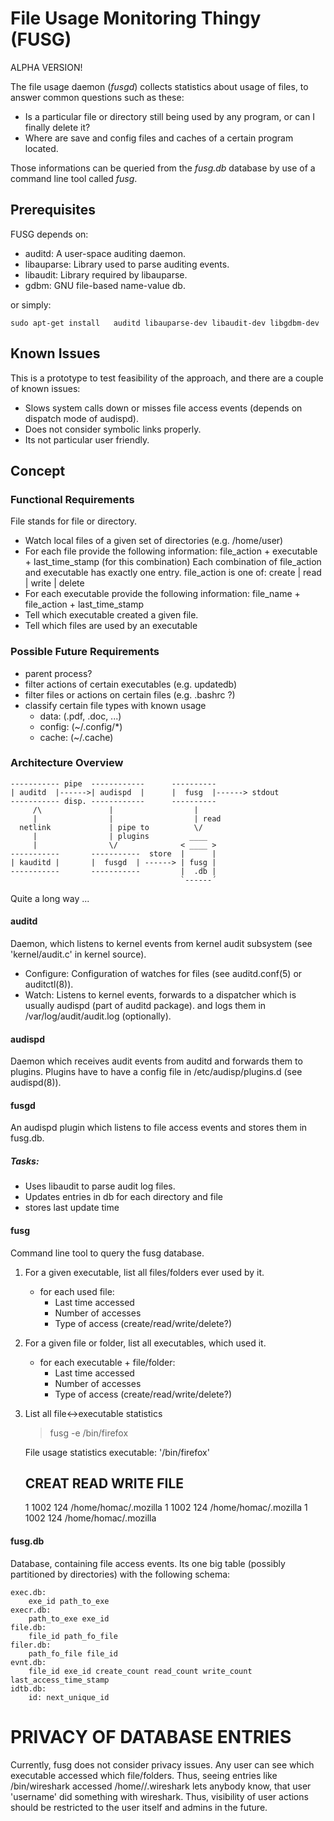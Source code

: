 
# File Usage Monitoring Thingy (FUSG)

ALPHA VERSION!

The file usage daemon (*fusgd*) collects statistics about usage 
of files, to answer common questions such as these:

* Is a particular file or directory still being used by any program, 
  or can I finally delete it?
* Where are save and config files and caches of a certain program 
  located.

Those informations can be queried from the *fusg.db* database by use of
a command line tool called *fusg*.

## Prerequisites
FUSG depends on:

* auditd: A user-space auditing daemon. 
* libauparse: Library used to parse auditing events.
* libaudit: Library required by libauparse.
* gdbm: GNU file-based name-value db.

or simply:

    sudo apt-get install   auditd libauparse-dev libaudit-dev libgdbm-dev


## Known Issues

This is a prototype to test feasibility of the approach, 
and there are a couple of known issues:

* Slows system calls down or misses file access events 
  (depends on dispatch mode of audispd).
* Does not consider symbolic links properly.
* Its not particular user friendly.


## Concept

### Functional Requirements

File stands for file or directory.


* Watch local files of a given set of directories (e.g. /home/user)
* For each file provide the following information:
  file_action + executable + last_time_stamp (for this combination)
  Each combination of file_action and executable has exactly one entry.
  file_action is one of: create | read | write | delete
* For each executable provide the following information:
  file_name + file_action + last_time_stamp
* Tell which executable created a given file.
* Tell which files are used by an executable

### Possible Future Requirements

* parent process?
* filter actions of certain executables (e.g. updatedb)
* filter files or actions on certain files (e.g. .bashrc ?)
* classify certain file types with known usage
  * data:   (.pdf, .doc, ...)
  * config: (~/.config/*)
  * cache:  (~/.cache)

### Architecture Overview


    -----------	pipe  ------------      ----------
    | auditd  |------>| audispd  |      |  fusg  |------> stdout
    ----------- disp. ------------      ----------
		 /\               |                  |
		 |                |                  | read
	  netlink             | pipe to          \/
		 |                | plugins         ____
		 |                \/              < ____ >
    -----------       -----------  store  |      |
    | kauditd |       |  fusgd  | ------> | fusg |
    -----------       -----------         |  .db |
		    		                      `------´

Quite a long way ...

		  
#### auditd
Daemon, which listens to kernel events from kernel audit subsystem 
(see 'kernel/audit.c' in kernel source).
* Configure: Configuration of watches for files (see auditd.conf(5) or auditctl(8)).
* Watch: Listens to kernel events, forwards to a dispatcher
  which is usually audispd (part of auditd package).
  and logs them in /var/log/audit/audit.log (optionally).

#### audispd
Daemon which receives audit events from auditd and forwards them to 
plugins. Plugins have to have a config file in /etc/audisp/plugins.d 
(see audispd(8)).

#### fusgd
An audispd plugin which listens to file access events
and stores them in fusg.db.
##### Tasks:
  * Uses libaudit to parse audit log files.
  * Updates entries in db for each directory and file
  * stores last update time
  
#### fusg
Command line tool to query the fusg database.

1. For a given executable, list all files/folders ever used by it.
    - for each used file:
        * Last time accessed
        * Number of accesses
        * Type of access (create/read/write/delete?)
2. For a given file or folder, list all executables, which used it.
    - for each executable + file/folder:
        * Last time accessed
        * Number of accesses
        * Type of access (create/read/write/delete?)
3. List all file<->executable statistics

    > fusg -e /bin/firefox

    File usage statistics
    executable: '/bin/firefox'
  
    CREAT   READ  WRITE  FILE
    ---------------------------
      1   1002    124  /home/homac/.mozilla
      1   1002    124  /home/homac/.mozilla
      1   1002    124  /home/homac/.mozilla
      

#### fusg.db
Database, containing file access events.
Its one big table (possibly partitioned by directories) with the following
schema:

    exec.db:
		exe_id path_to_exe
    execr.db:
		path_to_exe exe_id
    file.db:
		file_id path_fo_file
    filer.db:
		path_fo_file file_id
    evnt.db: 
		file_id exe_id create_count read_count write_count last_access_time_stamp
    idtb.db:
        id: next_unique_id




# PRIVACY OF DATABASE ENTRIES

Currently, fusg does not consider privacy issues. Any user can see which 
executable accessed which file/folders. Thus, seeing entries like 
/bin/wireshark accessed /home/<username>/.wireshark lets anybody know, that user 
'username' did something with wireshark. Thus, visibility of user 
actions should be restricted to the user itself and admins in the future. 

